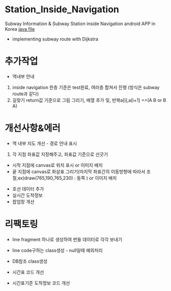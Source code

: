 # Station_Inside_Navigation
Subway Information & Subway Station inside Navigation android APP in Korea
[java file](https://github.com/KangHongJun/Station_Inside_Navigation/tree/main/app/src/main/java/org/starmine/station_inside_navigation)



* implementing subway route with Dijkstra

# 추가작업
* 역내부 안내
 1. inside navigation 한층 기준은 test완료, 여러층 합쳐서 진행
 (방식은 subway route과 같다)
 2. 길찾기 return값 기준으로 그림 그리기, 배열 추가 및, 반복a[i],a[i+1] ==(A B or B A)

# 개선사항&에러
* 역 내부 지도 개선 - 경로 안내 표시
 1. 각 지점 좌표값 지정해주고, 좌표값 기준으로 선긋기
  - 시작 지점에 canvas로 위치 표시 or 이미지 배치
  - 끝 지점에 canvas로 화살표 그리기(마지막 좌표간의 이동방향에 따라서 조절,ex)draw(765,190,765,230) : 동쪽 ) or 이미지 배치

* 호선 데이터 추가
* 실시간 도착정보
* 팝업창 개선


# 리팩토링
* line fragment 하나로 생성하여 번들 데이터로 각각 보내기
* line code구하는 class생성 - null일때 예외처리
* DB참조 class생성

* 시간표 코드 개선
* 시간표기준 도착정보 코드 개선

